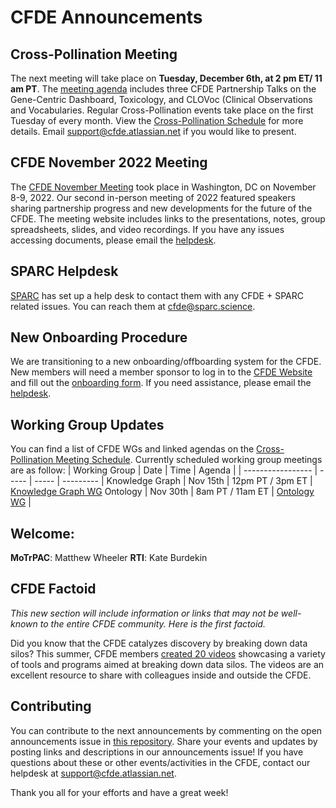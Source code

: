 # CFDE Announcements

## Cross-Pollination Meeting

The next meeting will take place on **Tuesday, December 6th, at 2 pm ET/ 11 am PT**.  The [meeting agenda](https://docs.google.com/document/d/1fxySKeOsQrHs8OyXY0z-Jv5KUbOrpzE7AcmziB9W8so/edit?usp=sharing) includes three CFDE Partnership Talks on the Gene-Centric Dashboard, Toxicology, and CLOVoc (Clinical Observations and Vocabularies. Regular Cross-Pollination events take place on the first Tuesday of every month. View the [Cross-Pollination Schedule](https://docs.google.com/spreadsheets/d/1hQAeOLkivUZZnwZ_KxfGw3neezMaWbrPk9nnFiKfQGA/edit?usp=sharing) for more details. Email [support@cfde.atlassian.net](mailto:support@cfde.atlassian.net) if you would like to present.

## CFDE November 2022 Meeting

The [CFDE November Meeting](https://nih-cfde.github.io/2022-nov-meeting/) took place in Washington, DC on November 8-9, 2022. Our second in-person meeting of 2022 featured speakers sharing partnership progress and new developments for the future of the CFDE. The meeting website includes links to the presentations, notes, group spreadsheets, slides, and video recordings. If you have any issues accessing documents, please email the [helpdesk](mailto:support@cfde.atlassian.net).

## SPARC Helpdesk

[SPARC](https://sparc.science/) has set up a help desk to contact them with any CFDE + SPARC related issues. You can reach them at cfde@sparc.science.

## New Onboarding Procedure

We are transitioning to a new onboarding/offboarding system for the CFDE. New members will need a member sponsor to  log in to the [CFDE Website](https://www.nih-cfde.org/) and fill out the [onboarding form](https://www.nih-cfde.org/onboarding-form/). If you need assistance, please email the [helpdesk](mailto:support@cfde.atlassian.net). 

## Working Group Updates

You can find a list of CFDE WGs and linked agendas on the [Cross-Pollination Meeting Schedule](https://docs.google.com/spreadsheets/d/1hQAeOLkivUZZnwZ_KxfGw3neezMaWbrPk9nnFiKfQGA/edit?usp=sharing). Currently scheduled working group meetings are as follow: 
| Working Group | Date | Time | Agenda |
| ----------------- | ----- | ----- | --------- | 
Knowledge Graph | Nov 15th | 12pm PT / 3pm ET | [Knowledge Graph WG](https://docs.google.com/document/d/1WvpkLxWPW0XxZsam6jEJeEUQr2sQ0EWC/edit?usp=sharing&ouid=111367545760360703840&rtpof=true&sd=true)
Ontology | Nov 30th  | 8am PT / 11am ET | [Ontology WG](https://docs.google.com/document/d/1VoHHBeWfol6XNJa3kzOnOFuTaIrcLYbqKYQcOnj1oh4/edit?usp=sharing) |

## Welcome:

**MoTrPAC**: Matthew Wheeler
**RTI**: Kate Burdekin

## CFDE Factoid

_This new section will include information or links that may not be well-known to the entire CFDE community. Here is the first factoid._ 

Did you know that the CFDE catalyzes discovery by breaking down data silos? This summer, CFDE members [created 20 videos](https://nih-cfde.github.io/2022-CoC-Videos/) showcasing a variety of tools and programs aimed at breaking down data silos. The videos are an excellent resource to share with colleagues inside and outside the CFDE. 

## Contributing

You can contribute to the next announcements by commenting on the open announcements issue in [this repository](https://github.com/nih-cfde/announcements/issues). Share your events and updates by posting links and descriptions in our announcements issue! If you have questions about these or other events/activities in the CFDE, contact our helpdesk at [support@cfde.atlassian.net](mailto:support@cfde.atlassian.net).

Thank you all for your efforts and have a great week!
